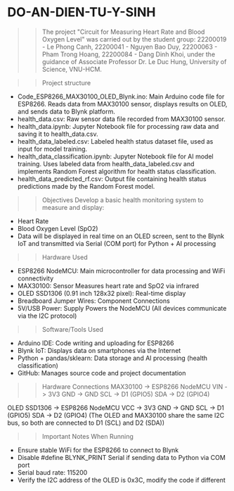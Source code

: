 # DO-AN-DIEN-TU-Y-SINH
>> The project "Circuit for Measuring Heart Rate and Blood Oxygen Level" was carried out by the student group: 22200019 - Le Phong Canh, 22200041 - Nguyen Bao Duy, 22200063 - Pham Trong Hoang, 22200084 - Dang Dinh Khoi, under the guidance of Associate Professor Dr. Le Duc Hung, University of Science, VNU-HCM.

>> Project structure
- Code_ESP8266_MAX30100_OLED_Blynk.ino: Main Arduino code file for ESP8266. Reads data from MAX30100 sensor, displays results on OLED, and sends data to Blynk platform.
- health_data.csv: Raw sensor data file recorded from MAX30100 sensor.
- health_data.ipynb: Jupyter Notebook file for processing raw data and saving it to health_data.csv.
- health_data_labeled.csv: Labeled health status dataset file, used as input for model training.
- health_data_classification.ipynb: Jupyter Notebook file for AI model training. Uses labeled data from health_data_labeled.csv and implements Random Forest algorithm for health status classification.
- health_data_predicted_rf.csv: Output file containing health status predictions made by the Random Forest model.

>> Objectives
Develop a basic health monitoring system to measure and display:
+ Heart Rate
+ Blood Oxygen Level (SpO2)
+ Data will be displayed in real time on an OLED screen, sent to the Blynk IoT and transmitted via Serial (COM port) for Python + AI processing
  
>> Hardware Used
+ ESP8266 NodeMCU:	Main microcontroller for data processing and WiFi connectivity
+ MAX30100: Sensor	Measures heart rate and SpO2 via infrared
+ OLED SSD1306 (0.91 inch 128x32 pixel):	Real-time display
+ Breadboard Jumper Wires: Component Connections
+ 5V/USB Power: Supply	Powers the NodeMCU
(All devices communicate via the I2C protocol)

>> Software/Tools Used
+ Arduino IDE:	Code writing and uploading for ESP8266
+ Blynk IoT:	Displays data on smartphones via the Internet
+ Python + pandas/sklearn:	Data storage and AI processing (health classification)
+ GitHub:	Manages source code and project documentation

>> Hardware Connections
MAX30100       -> ESP8266 NodeMCU
VIN            -> 3V3
GND            -> GND
SCL            -> D1 (GPIO5)
SDA            -> D2 (GPIO4)

OLED SSD1306   -> ESP8266 NodeMCU
VCC            -> 3V3
GND            -> GND
SCL            -> D1 (GPIO5)
SDA            -> D2 (GPIO4)
(The OLED and MAX30100 share the same I2C bus, so both are connected to D1 (SCL) and D2 (SDA))

>> Important Notes When Running
- Ensure stable WiFi for the ESP8266 to connect to Blynk
- Disable #define BLYNK_PRINT Serial if sending data to Python via COM port
- Serial baud rate: 115200
- Verify the I2C address of the OLED is 0x3C, modify the code if different
